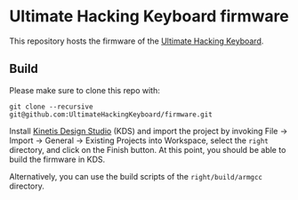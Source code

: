 # Ultimate Hacking Keyboard firmware

This repository hosts the firmware of the [Ultimate Hacking Keyboard](https://ultimatehackingkeyboard.com/).

## Build

Please make sure to clone this repo with:

`git clone --recursive git@github.com:UltimateHackingKeyboard/firmware.git`

Install [Kinetis Design Studio](http://www.nxp.com/products/software-and-tools/run-time-software/kinetis-software-and-tools/ides-for-kinetis-mcus/kinetis-design-studio-integrated-development-environment-ide:KDS_IDE) (KDS) and import the project by invoking File -> Import -> General -> Existing Projects into Workspace, select the `right` directory, and click on the Finish button. At this point, you should be able to build the firmware in KDS.

Alternatively, you can use the build scripts of the `right/build/armgcc` directory.
